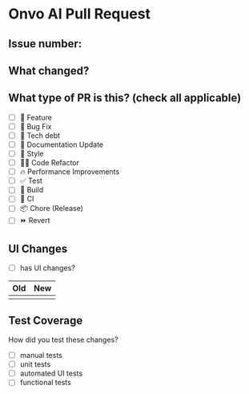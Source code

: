 # Onvo AI Pull Request
<!-- If the task was related to an issue, add the related issue number  -->
## Issue number: 

## What changed?

## What type of PR is this? (check all applicable)

- [ ] 🍕 Feature
- [ ] 🐛 Bug Fix
- [ ] 💸 Tech debt
- [ ] 📝 Documentation Update
- [ ] 🎨 Style
- [ ] 🧑‍💻 Code Refactor
- [ ] 🔥 Performance Improvements
- [ ] ✅ Test
- [ ] 🤖 Build
- [ ] 🔁 CI
- [ ] 📦 Chore (Release)
- [ ] ⏩ Revert

<!-- If there area any changes in the UI, please add screenshots of before and after UI. -->
## UI Changes
- [ ] has UI changes?

|Old|New|
|--------|---------|
|||

## Test Coverage

How did you test these changes?

- [ ] manual tests
- [ ] unit tests
- [ ] automated UI tests
- [ ] functional tests
